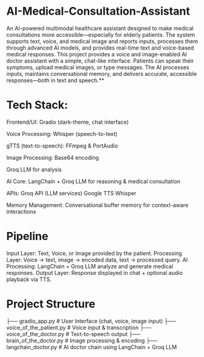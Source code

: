 # AI-Medical-Consultation-Assistant
An AI-powered multimodal healthcare assistant designed to make medical consultations more accessible—especially for elderly patients. The system supports text, voice, and medical image and reports inputs, processes them through advanced AI models, and provides real-time text and voice-based medical responses.
This project provides a voice and image-enabled AI doctor assistant with a simple, chat-like interface. Patients can speak their symptoms, upload medical images, or type messages. The AI processes inputs, maintains conversational memory, and delivers accurate, accessible responses—both in text and speech.**

# Tech Stack:
Frontend/UI:
  Gradio (dark-theme, chat interface)

Voice Processing:
  Whisper (speech-to-text)
  
gTTS (text-to-speech):
  FFmpeg & PortAudio

Image Processing:
  Base64 encoding

Groq LLM for analysis

AI Core:
  LangChain + Groq LLM for reasoning & medical consultation

APIs:
  Groq API (LLM services)
  Google TTS
  Whisper

Memory Management:
  Conversational buffer memory for context-aware interactions

# Pipeline
Input Layer:
  Text, Voice, or Image provided by the patient.
Processing Layer:
  Voice → text, image → encoded data, text → processed query.
AI Processing:
  LangChain + Groq LLM analyze and generate medical responses.
Output Layer:
  Response displayed in chat + optional audio playback via TTS.

# Project Structure
├── gradio_app.py             # User Interface (chat, voice, image input)
├── voice_of_the_patient.py   # Voice input & transcription
├── voice_of_the_doctor.py    # Text-to-speech output
├── brain_of_the_doctor.py    # Image processing & encoding
├── langchain_doctor.py       # AI doctor chain using LangChain + Groq LLM

